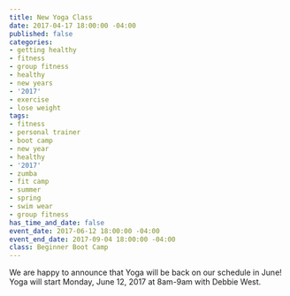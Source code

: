 ```yaml
---
title: New Yoga Class
date: 2017-04-17 18:00:00 -04:00
published: false
categories:
- getting healthy
- fitness
- group fitness
- healthy
- new years
- '2017'
- exercise
- lose weight
tags:
- fitness
- personal trainer
- boot camp
- new year
- healthy
- '2017'
- zumba
- fit camp
- summer
- spring
- swim wear
- group fitness
has_time_and_date: false
event_date: 2017-06-12 18:00:00 -04:00
event_end_date: 2017-09-04 18:00:00 -04:00
class: Beginner Boot Camp
---
```


We are happy to announce that Yoga will be back on our schedule in June! Yoga will start Monday, June 12, 2017 at 8am-9am with 
Debbie West.
